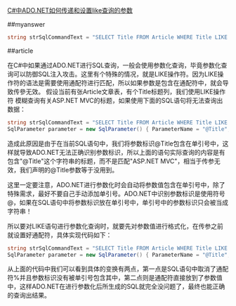 [C#中ADO.NET如何传递和设置like查询的参数](http://shiyousan.com/post/635722142352339811)

##myanswer

```cs
string strSqlCommandText = "SELECT Title FROM Article WHERE Title LIKE '%'+@Title+'%'";
```

##article

在C#中如果通过ADO.NET进行SQL查询，一般会使用参数化查询，毕竟参数化查询可以防御SQL注入攻击。这里有个特殊的情况，就是LIKE操作符。因为LIKE操作符的语法是需要使用通配符进行匹配，所以如果参数是包含在通配符中，就会导致传參无效。
假设当前有张Article文章表，有个Title标题列，我们使用LIKE操作符 模糊查询有关ASP.NET MVC的标题，如果使用下面的SQL语句将无法查询出数据：

```cs
string strSqlCommandText = "SELECT Title FROM Article WHERE Title LIKE '%@Title%'";
SqlParameter parameter = new SqlParameter() { ParameterName = "@Title", Value = "ASP.NET MVC", SqlDbType = SqlDbType.NVarChar, Size = 50 };
```

造成此原因是由于在当前SQL语句中，我们将参数标识@Title包含在单引号中，这样就导致ADO.NET无法正确识别参数标识，所以上面的语句实际查询的内容是有包含"@Title"这个字符串的标题，而不是匹配"ASP.NET MVC"，相当于传参无效，我们声明的@Title参数等于没用到。

这里一定要注意，ADO.NET进行参数化时会自动将参数值包含在单引号中，除了特殊需求，最好不要自己手动添加单引号。ADO.NET中识别参数标识是使用符号@，如果在SQL语句中将参数标识放在单引号中，单引号中的参数标识只会被当成字符串！

所以要对LIKE语句进行参数化查询时，就要先对参数值进行格式化，在传参之前就设置好通配符，具体实现代码如下：

```cs
string strSqlCommandText = "SELECT Title FROM Article WHERE Title LIKE @Title";
SqlParameter parameter = new SqlParameter() { ParameterName = "@Title", Value = "%ASP.NET MVC%", SqlDbType = SqlDbType.NVarChar, Size = 50 };
```

从上面的代码中我们可以看到具体的变换有两点，第一点是SQL语句中取消了通配符%并且参数标识没有被单引号包含其中，第二点则是通配符直接放到了参数值中，这样ADO.NET在进行参数化后所生成的SQL就完全没问题了，最终也能正确的查询出结果。